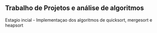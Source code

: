 ## Trabalho de Projetos e análise de algoritmos  

Estagio incial - Implementaçao dos algoritmos de quicksort, mergesort e heapsort


